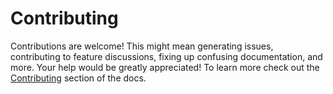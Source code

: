 # Contributing

Contributions are welcome! This might mean generating issues, contributing to
feature discussions, fixing up confusing documentation, and more. Your help
would be greatly appreciated! To learn more check out the
[Contributing](https://towerism.github.io/commander-mvc/contributing.html)
section of the docs.
